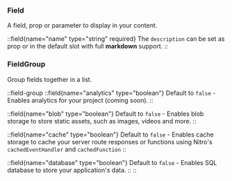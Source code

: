 ### Field

A field, prop or parameter to display in your content.

::field{name="name" type="string" required}
The `description` can be set as prop or in the default slot with full **markdown** support.
::

### FieldGroup

Group fields together in a list.

::field-group
::field{name="analytics" type="boolean"}
Default to `false` - Enables analytics for your project (coming soon).
::

::field{name="blob" type="boolean"}
Default to `false` - Enables blob storage to store static assets, such as images, videos and more.
::

::field{name="cache" type="boolean"}
Default to `false` - Enables cache storage to cache your server route responses or functions using Nitro's `cachedEventHandler` and `cachedFunction`
::

::field{name="database" type="boolean"}
Default to `false` - Enables SQL database to store your application's data.
::
::
